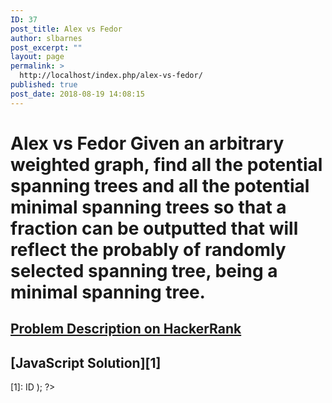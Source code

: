 ```yaml
---
ID: 37
post_title: Alex vs Fedor
author: slbarnes
post_excerpt: ""
layout: page
permalink: >
  http://localhost/index.php/alex-vs-fedor/
published: true
post_date: 2018-08-19 14:08:15
---
```

# Alex vs Fedor Given an arbitrary weighted graph, find all the potential spanning trees and all the potential minimal spanning trees so that a fraction can be outputted that will reflect the probably of randomly selected spanning tree, being a minimal spanning tree. 

## <a href="https://www.hackerrank.com/challenges/alex-vs-fedor" target="_blank" rel="noopener">Problem Description on HackerRank</a>

## [JavaScript Solution][1]

 [1]: <?php echo get_page_link( get_page_by_title( PAGE_NAME )->ID ); ?>